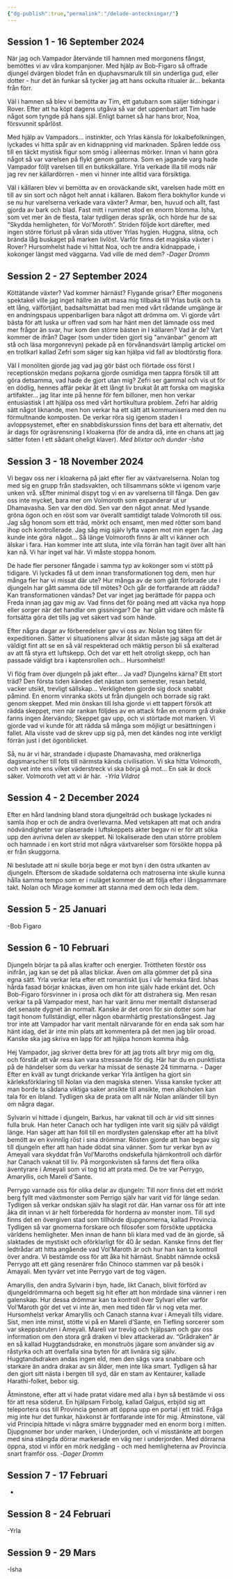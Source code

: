 ```yaml
---
{"dg-publish":true,"permalink":"/delade-anteckningar/"}
---
```


## Session 1 - 16 September 2024
När jag och Vampador återvände till hamnen med morgonens fångst, bemöttes vi av våra kompanjoner. Med hjälp av Bob-Figaro så offrade djungel dvärgen blodet från en djuphavsmarulk till sin underliga gud, eller dotter - hur det än funkar så tycker jag att hans ockulta ritualer är… bekanta från förr. 

Väl i hamnen så blev vi bemötta av Tim, ett gatubarn som säljer tidningar i Rover. Efter att ha köpt dagens utgåva så var det uppenbart att Tim hade något som tyngde på hans själ. Enligt barnet så har hans bror, Noa, försvunnit spårlöst. 

Med hjälp av Vampadors… instinkter, och Yrlas känsla för lokalbefolkningen, lyckades vi hitta spår av en kidnappning vid marknaden. Spåren ledde oss till en täckt mystisk figur som smög i alléernas mörker. Innan vi hann göra något så var varelsen på flykt genom gatorna. Som en jagande varg hade Vampador följt varelsen till en butikskällare. Yrla verkade illa till mods när jag rev ner källardörren - men vi hinner inte alltid vara försiktiga. 

Väl i källaren blev vi bemötta av en oroväckande sikt, varelsen hade mött en till av sin sort och något helt annat i källaren. Bakom flera bokhyllor kunde vi se nu hur varelserna verkade vara växter? Armar, ben, huvud och allt, fast gjorda av bark och blad. Fast mitt i rummet stod en enorm blomma. Isha, som vet mer än de flesta, talar tydligen deras språk, och hörde hur de sa: “Skydda hemligheten, för Vol’Moroth”. Striden följde kort därefter, med ingen större förlust på våran sida utöver Yrlas hygien. Huggna, slitna, och brända låg buskaget på marken livlöst. Varför finns det magiska växter i Rover? Hursomhelst hade vi hittat Noa, och tre andra kidnappade, i kokonger längst med väggarna. Vad ville de med dem?
   -*Dager Dromm*


## Session 2 - 27 September 2024
Köttätande växter? Vad kommer härnäst? Flygande grisar? Efter mogonens spektakel ville jag inget hällre än att masa mig tillbaka till Yrlas butik och ta ett lång, välförtjänt, badsaltsmättat bad men med vårt rådande umgänge är en andningspaus uppenbarligen bara något att drömma om. Vi gjorde vårt bästa för att luska ur offren vad som har hänt men det lämnade oss med mer frågor än svar, hur kom den större bästen in I källaren? Vad är de? Vart kommer de ifrån? Dager (som under tiden gjort sig "använbar" genom att stå och läsa morgonrevyn) pekade på en förvånandsvärt lämplig artickel om en trollkarl kallad Zefri som säger sig kan hjälpa vid fall av blodtörstig flora. 

Väl I monoliten gjorde jag vad jag gör bäst och flörtade oss först I receptionskön medans pojkarna gjorde osmidiga men tappra försök till att göra detsamma, vad hade de gjort utan mig? Zefri ser gammal och vis ut för en dödlig, hennes affär pekar åt ett långt liv brukat åt att forska om magiska artifakter… jag litar inte på henne för fem billoner, men hon verkar entusiastisk I att hjälpa oss med vårt hortikultura problem. Zefri har aldrig sätt något liknande, men hon verkar ha ett sätt att kommunisera med den nu förmultnande komposten. De verkar röra sig igenom staden I avloppsystemet, efter en snabbdiskurssion finns det bara ett alternativ, det är dags för ogräsrensning I kloakerna (för de andra då, inte en chans att jag sätter foten I ett sådant oheligt klaver).
*Med blixtar och dunder* 
   *-Isha*


## Session 3 - 18 November 2024
Vi begav oss ner i kloakerna på jakt efter fler av växtvarelserna. Nolan tog med sig en grupp från stadsvakten, och tillsammans sökte vi igenom varje unken vrå. sEfter minimal dispyt tog vi en av varelserna till fånga. Den gav oss inte mycket, bara mer om Volmoroth som expanderar ut ur Dhamavasha. Sen var den död. Sen var den något annat. Med lysande gröna ögon och en röst som var överallt samtidigt talade Volmoroth till oss. Jag såg honom som ett träd, mörkt och ensamt, men med rötter som band ihop och kontrollerade. Jag såg mig själv lyfta vapen mot min egen far. Jag kunde inte göra  något… Så länge Volmoroth finns är allt vi känner och älskar i fara. Han kommer inte att sluta, inte vila förrän han tagit över allt han kan nå. Vi har inget val här. Vi måste stoppa honom. 

De hade fler personer fångade i samma typ av kokonger som vi stött på tidigare. Vi lyckades få ut dem innan transformationen tog dem, men hur många fler har vi missat där ute? Hur många av de som gått förlorade ute i djungeln har gått samma öde till mötes? Och går de fortfarande att rädda? Kan transformationen vändas? Det var inget jag berättade för pappa och Freda innan jag gav mig av. Vad finns det för poäng med att väcka nya hopp eller sorger när det handlar om gissningar? De  har gått vidare och måste få fortsätta göra det tills jag vet säkert vad som hände.

Efter några dagar av förberedelser gav vi oss av. Nolan tog täten för expeditionen. Sätter vi situationens allvar åt sidan måste jag säga att det är väldigt fint att se en så väl respekterad och mäktig person bli så exalterad av att få styra ett luftskepp. Och det var ett helt otroligt skepp, och han passade väldigt bra i kaptensrollen och… Hursomhelst!

Vi flög fram över djungeln på jakt efter… Ja vad? Djungelns kärna? Ett stort träd? Den första tiden kändes det nästan som semester, resan betald, vacker utsikt, trevligt sällskap… Verkligheten gjorde sig dock snabbt påmind. En enorm vinranka sköts ut från djungeln och borrade sig rakt genom skeppet. Med min önskan till Isha gjorde vi ett tappert försök att rädda skeppet, men när rankan följdes av en attack från en enorm grå drake fanns ingen återvändo; Skeppet gav upp, och vi störtade mot marken. Vi gjorde vad vi kunde för att rädda så många som möjligt ur besättningen i fallet. Alla visste vad de skrev upp sig på, men det kändes nog inte verkligt förrän just i det ögonblicket.  

Så, nu är vi här, strandade i djupaste Dhamavasha, med oräknerliga dagsmarscher till fots till närmsta kända civilisation. Vi ska hitta Volmoroth, och vet inte ens vilket väderstreck vi ska börja gå mot… En sak är dock säker. Volmoroth vet att vi är här. 
   -*Yrla Vildrot*

## Session 4 - 2 December 2024
Efter en hård landning bland stora djungelträd och buskage lyckades ni samla ihop er och de andra överlevarna. Med vetskapen att mat och andra nödvändigheter var plaserade i luftskeppets akter begav ni er för att söka upp den avrivna delen av skeppet. Ni lokaliserade den utan större problem och hamnade i en kort strid mot några växtvarelser som försökte hoppa på er från skuggorna.

Ni beslutade att ni skulle börja bege er mot byn i den östra utkanten av djungeln. Eftersom de skadade soldaterna och matroserna inte skulle kunna hålla samma tempo som er i nuläget kommer de att följa efter i långsammare takt. Nolan och Mirage kommer att stanna med dem och leda dem.


## Session 5 - 25 Januari
-Bob Figaro

## Session 6 - 10 Februari 
Djungeln börjar ta på allas krafter och energier. Tröttheten förstör oss inifrån, jag kan se det på allas blickar. Även om alla gömmer det på sina egna sätt. Yrla verkar leta efter ett romantiskt ljus i vår hemska färd. Ishas hårda fasad börjar knäckas, även om hon inte själv hade erkänt det. Och Bob-Figaro försvinner in i prosa och dikt för att distrahera sig. Men resan verkar ta på Vampador mest, han har varit ännu mer mentallt distanserad det senaste dygnet än normalt. Kanske är det oron för sin dotter som har tagit honom fullständigt, eller någon obarmhärtig prestationsångest. Jag tror inte att Vampador har varit mentalt närvarande för en enda sak som har hänt idag, det är inte min plats att kommentera på det men jag blir oroad. Kanske ska jag skriva en lapp för att hjälpa honom komma ihåg. 

Hej Vampador, jag skriver detta brev för att jag trots allt bryr mig om dig, och förstår att vår resa kan vara stressande för dig. Här har du en punktlista på de händelser som du verkar ha missat de senaste 24 timmarna. - Dager Efter en kväll av tungt drickande verkar Yrla äntligen ha gjort sin kärleksförklaring till Nolan via den magiska stenen. Vissa kanske tycker att man borde ta sådana viktiga saker ansikte till ansikte, men alkoholen kan tala för en ibland. Tydligen ska de prata om allt när Nolan anländer till byn om några dagar.

Sylvarin vi hittade i djungeln, Barkus, har vaknat till och är vid sitt sinnes fulla bruk. Han heter Canach och har tydligen inte varit sig själv på väldigt länge. Han säger att han föll till en mordlysten galenskap efter att ha blivit bemött av en kvinnlig röst i sina drömmar. Rösten gjorde att han begav sig till djungeln efter att han hade dödat sina vänner. Som tur verkar byn av Ameyali vara skyddat från Vol’Maroths ondskefulla hjärnkontroll och därför har Canach vaknat till liv. På morgonkvisten så fanns det flera olika äventyrare i Ameyali som vi tog tid att prata med. De tre var Perrygo, Amaryllis, och Mareli d’Sante. 

Perrygo varnade oss för olika delar av djungeln: Till norr finns det ett mörkt berg fyllt med växtmonster som Perrigo själv har varit vid för länge sedan. Tydligen så verkar ondskan själv ha slagit rot där. Han varnar oss för att inte åka dit innan vi är helt förberedda för horderna av monster inom. Till syd finns det en övergiven stad som tillhörde djupgnomerna, kallad Provincia. Tydligen så var gnomerna forskare och filosofer som försökte upptäcka världens hemligheter. Men innan de hann bli klara med vad de än gjorde, så slaktades de mystiskt och oförklarligt för 40 år sedan. Kanske finns det fler ledtrådar att hitta angående vad Vol’Maroth är och hur han kan ta kontroll över andra. Vi bestämde oss för att åka hit härnäst. Snabbt nämnde också Perrygo att ett gäng resenärer från Chinoco stammen var på besök i Amayali. Men tyvärr vet inte Perrygo vart de tog vägen. 

Amaryllis, den andra Sylvarin i byn, hade, likt Canach, blivit förförd av djungeldrömmarna och begett sig hit efter att hon mördade sina vänner i ren galenskap. Hur dessa drömmar kan ta kontroll över Sylvari eller varför Vol’Maroth gör det vet vi inte än, men med tiden får vi nog veta mer. Hursomhelst verkar Amaryllis och Canach stanna kvar i Ameyali tills vidare. Sist, men inte minst, stötte vi på en Mareli d’Sante, en Tiefling sorcerer som var skeppsbruten i Ameyali. Mareli var trevlig och hjälpsam och gav oss information om den stora grå draken vi blev attackerad av. “Grådraken” är en så kallad Huggtandsdrake, en monstruös jägare som använder sig av råstyrka och att överfalla sina byten för att livnära sig själv. Huggtandsdraken andas ingen eld, men den sägs vara snabbare och starkare än andra drakar av sin ålder, men inte lika smart. Tydligen så har den gjort sitt nästa i bergen till syd, där en stam av Kentaurer, kallade Harathi-folket, bebor sig. 

Åtminstone, efter att vi hade pratat vidare med alla i byn så bestämde vi oss för att resa söderut. En hjälpsam Firbolg, kallad Galgus, erbjöd sig att teleportera oss till Provincia genom att öppna upp en portal i ett träd. Fråga mig inte hur det funkar, häxkonst är fortfarande inte för mig. Åtminstone, väl vid Principia hittade vi några smärre byggnader med en enorm borg i mitten. Djupgnomer bor under marken, i Underjorden, och vi misstänkte att borgen med sina stängda dörrar markerade en väg ner i underjorden. Med dörrarna öppna, stod vi inför en mörk nedgång - och med hemligheterna av Provincia snart framför oss.
   -*Dager Dromm*

## Session 7 - 17 Februari
-

## Session 8 - 24 Februari
-Yrla

## Session 9 - 29 Mars
-Isha

